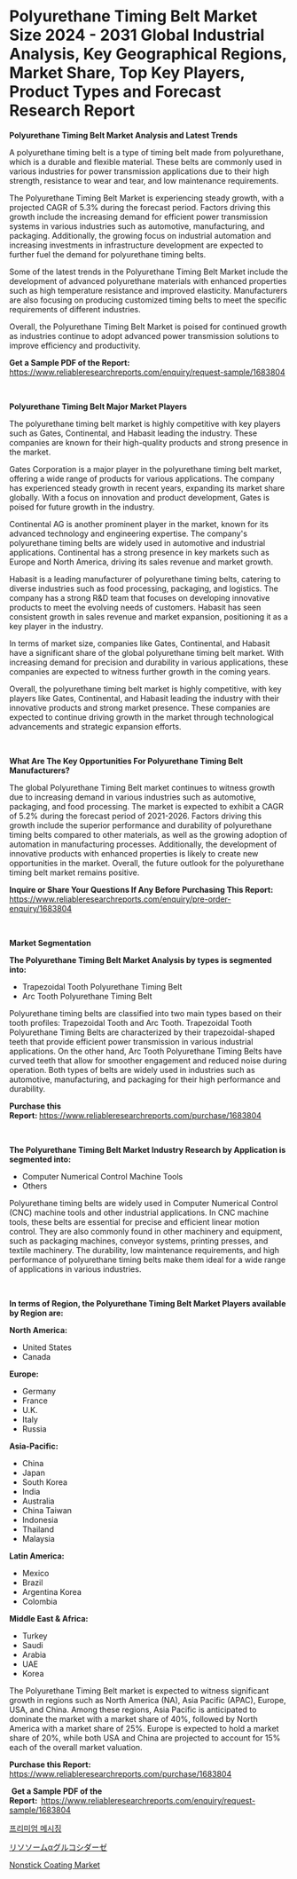 <p><h1>Polyurethane Timing Belt Market Size 2024 - 2031 Global Industrial Analysis, Key Geographical Regions, Market Share, Top Key Players, Product Types and Forecast Research Report</h1></p><p><strong>Polyurethane Timing Belt Market Analysis and Latest Trends</strong></p>
<p><p>A polyurethane timing belt is a type of timing belt made from polyurethane, which is a durable and flexible material. These belts are commonly used in various industries for power transmission applications due to their high strength, resistance to wear and tear, and low maintenance requirements.</p><p>The Polyurethane Timing Belt Market is experiencing steady growth, with a projected CAGR of 5.3% during the forecast period. Factors driving this growth include the increasing demand for efficient power transmission systems in various industries such as automotive, manufacturing, and packaging. Additionally, the growing focus on industrial automation and increasing investments in infrastructure development are expected to further fuel the demand for polyurethane timing belts.</p><p>Some of the latest trends in the Polyurethane Timing Belt Market include the development of advanced polyurethane materials with enhanced properties such as high temperature resistance and improved elasticity. Manufacturers are also focusing on producing customized timing belts to meet the specific requirements of different industries.</p><p>Overall, the Polyurethane Timing Belt Market is poised for continued growth as industries continue to adopt advanced power transmission solutions to improve efficiency and productivity.</p></p>
<p><strong>Get a Sample PDF of the Report:&nbsp;</strong> <a href="https://www.reliableresearchreports.com/enquiry/request-sample/1683804">https://www.reliableresearchreports.com/enquiry/request-sample/1683804</a></p>
<p>&nbsp;</p>
<p><strong>Polyurethane Timing Belt Major Market Players</strong></p>
<p><p>The polyurethane timing belt market is highly competitive with key players such as Gates, Continental, and Habasit leading the industry. These companies are known for their high-quality products and strong presence in the market. </p><p>Gates Corporation is a major player in the polyurethane timing belt market, offering a wide range of products for various applications. The company has experienced steady growth in recent years, expanding its market share globally. With a focus on innovation and product development, Gates is poised for future growth in the industry.</p><p>Continental AG is another prominent player in the market, known for its advanced technology and engineering expertise. The company's polyurethane timing belts are widely used in automotive and industrial applications. Continental has a strong presence in key markets such as Europe and North America, driving its sales revenue and market growth.</p><p>Habasit is a leading manufacturer of polyurethane timing belts, catering to diverse industries such as food processing, packaging, and logistics. The company has a strong R&D team that focuses on developing innovative products to meet the evolving needs of customers. Habasit has seen consistent growth in sales revenue and market expansion, positioning it as a key player in the industry.</p><p>In terms of market size, companies like Gates, Continental, and Habasit have a significant share of the global polyurethane timing belt market. With increasing demand for precision and durability in various applications, these companies are expected to witness further growth in the coming years.</p><p>Overall, the polyurethane timing belt market is highly competitive, with key players like Gates, Continental, and Habasit leading the industry with their innovative products and strong market presence. These companies are expected to continue driving growth in the market through technological advancements and strategic expansion efforts.</p></p>
<p>&nbsp;</p>
<p><strong>What Are The Key Opportunities For Polyurethane Timing Belt Manufacturers?</strong></p>
<p><p>The global Polyurethane Timing Belt market continues to witness growth due to increasing demand in various industries such as automotive, packaging, and food processing. The market is expected to exhibit a CAGR of 5.2% during the forecast period of 2021-2026. Factors driving this growth include the superior performance and durability of polyurethane timing belts compared to other materials, as well as the growing adoption of automation in manufacturing processes. Additionally, the development of innovative products with enhanced properties is likely to create new opportunities in the market. Overall, the future outlook for the polyurethane timing belt market remains positive.</p></p>
<p><strong>Inquire or Share Your Questions If Any Before Purchasing This Report:</strong> <a href="https://www.reliableresearchreports.com/enquiry/pre-order-enquiry/1683804">https://www.reliableresearchreports.com/enquiry/pre-order-enquiry/1683804</a></p>
<p>&nbsp;</p>
<p><strong>Market Segmentation</strong></p>
<p><strong>The Polyurethane Timing Belt Market Analysis by types is segmented into:</strong></p>
<p><ul><li>Trapezoidal Tooth Polyurethane Timing Belt</li><li>Arc Tooth Polyurethane Timing Belt</li></ul></p>
<p><p>Polyurethane timing belts are classified into two main types based on their tooth profiles: Trapezoidal Tooth and Arc Tooth. Trapezoidal Tooth Polyurethane Timing Belts are characterized by their trapezoidal-shaped teeth that provide efficient power transmission in various industrial applications. On the other hand, Arc Tooth Polyurethane Timing Belts have curved teeth that allow for smoother engagement and reduced noise during operation. Both types of belts are widely used in industries such as automotive, manufacturing, and packaging for their high performance and durability.</p></p>
<p><strong>Purchase this Report:&nbsp;</strong><a href="https://www.reliableresearchreports.com/purchase/1683804">https://www.reliableresearchreports.com/purchase/1683804</a></p>
<p>&nbsp;</p>
<p><strong>The Polyurethane Timing Belt Market Industry Research by Application is segmented into:</strong></p>
<p><ul><li>Computer Numerical Control Machine Tools</li><li>Others</li></ul></p>
<p><p>Polyurethane timing belts are widely used in Computer Numerical Control (CNC) machine tools and other industrial applications. In CNC machine tools, these belts are essential for precise and efficient linear motion control. They are also commonly found in other machinery and equipment, such as packaging machines, conveyor systems, printing presses, and textile machinery. The durability, low maintenance requirements, and high performance of polyurethane timing belts make them ideal for a wide range of applications in various industries.</p></p>
<p>&nbsp;</p>
<p><strong>In terms of Region, the Polyurethane Timing Belt Market Players available by Region are:</strong></p>
<p>
    <p> <strong> North America: </strong>
        <ul>
            <li>United States</li>
            <li>Canada</li>
        </ul>
        </p> 
    <p> <strong> Europe: </strong>
        <ul>
            <li>Germany</li>
            <li>France</li>
            <li>U.K.</li>
            <li>Italy</li>
            <li>Russia</li>
        </ul>
        </p> 
    <p> <strong> Asia-Pacific: </strong>
        <ul>
            <li>China</li>
            <li>Japan</li>
            <li>South Korea</li>
            <li>India</li>
            <li>Australia</li>
            <li>China Taiwan</li>
            <li>Indonesia</li>
            <li>Thailand</li>
            <li>Malaysia</li>
        </ul>
        </p> 
    <p> <strong> Latin America: </strong>
        <ul>
            <li>Mexico</li>
            <li>Brazil</li>
            <li>Argentina Korea</li>
            <li>Colombia</li>
        </ul>
        </p> 
    <p> <strong> Middle East & Africa: </strong>
        <ul>
            <li>Turkey</li>
            <li>Saudi</li>
            <li>Arabia</li>
            <li>UAE</li>
            <li>Korea</li>
        </ul>
    </p>
    </p>
<p><p>The Polyurethane Timing Belt market is expected to witness significant growth in regions such as North America (NA), Asia Pacific (APAC), Europe, USA, and China. Among these regions, Asia Pacific is anticipated to dominate the market with a market share of 40%, followed by North America with a market share of 25%. Europe is expected to hold a market share of 20%, while both USA and China are projected to account for 15% each of the overall market valuation.</p></p>
<p><strong>Purchase this Report: </strong><a href="https://www.reliableresearchreports.com/purchase/1683804">https://www.reliableresearchreports.com/purchase/1683804</a></p>
<p>&nbsp;<strong>Get a Sample PDF of the Report:&nbsp;&nbsp;</strong><a href="https://www.reliableresearchreports.com/enquiry/request-sample/1683804">https://www.reliableresearchreports.com/enquiry/request-sample/1683804</a></p>
<p><strong></strong></p>
<p><p><a href="https://medium.com/@munchkin678568/%ED%94%84%EB%A6%AC%EB%AF%B8%EC%97%84-%EB%A9%94%EC%8B%9C%EC%A7%95-%EC%8B%9C%EC%9E%A5-%EB%B6%84%EC%84%9D-%EB%B0%8F-2024%EB%85%84%EB%B6%80%ED%84%B0-2031%EB%85%84%EA%B9%8C%EC%A7%80%EC%9D%98-%ED%81%AC%EA%B8%B0-%EC%98%88%EC%B8%A1-03d4957159d3">프리미엄 메시징</a></p><p><a href="https://medium.com/@chrispcreem58/%E3%83%AA%E3%82%BD%E3%82%BE%E3%83%BC%E3%83%A0-alpha-%E3%82%B0%E3%83%AB%E3%82%B3%E3%82%B7%E3%83%80%E3%83%BC%E3%82%BC%E5%B8%82%E5%A0%B4%E3%81%AE%E3%82%B5%E3%82%A4%E3%82%BA%E3%81%A8%E5%B8%82%E5%A0%B4%E5%8B%95%E5%90%91-%E5%AE%8C%E5%85%A8%E3%81%AA%E6%A5%AD%E7%95%8C%E6%A6%82%E8%A6%81-2024%E5%B9%B4%E3%81%8B%E3%82%892031%E5%B9%B4-5a6b26c058e0">リソソームαグルコシダーゼ</a></p><p><a href="https://github.com/danielneavesallisons03mba/Market-Research-Report-List-1/blob/main/nonstick-coating-market.md">Nonstick Coating Market</a></p></p>
